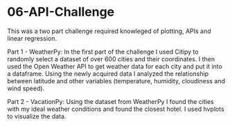 # 06-API-Challenge   

This was a two part challenge required knowleged of plotting, APIs and linear regression.

Part 1 - WeatherPy: In the first part of the challenge I used Citipy to randomly select a dataset of over 600 cities and their coordinates.  I then used the Open Weather API to get weather data for each city and put it into a dataframe.  Using the newly acquired data I analyzed the relationship between latitude and other variables (temperature, humidity, cloudiness and wind speed).

Part 2 - VacationPy: Using the dataset from WeatherPy I found the cities with my ideal weather conditions and found the closest hotel. I used hvplots to visualize the data. 